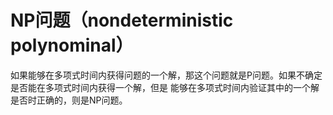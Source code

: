 # NP问题（nondeterministic polynominal）


如果能够在多项式时间内获得问题的一个解，那这个问题就是P问题。如果不确定是否能在多项式时间内获得一个解，但是
能够在多项式时间内验证其中的一个解是否时正确的，则是NP问题。
